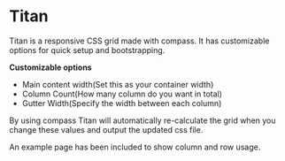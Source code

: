 Titan
=========

Titan is a responsive CSS grid made with compass. It has customizable options for quick setup and bootstrapping.

**Customizable options**

- Main content width(Set this as your container width)
- Column Count(How many column do you want in total)
- Gutter Width(Specify the width between each column)

By using compass Titan will automatically re-calculate the grid when you change these values and output the updated css file.

An example page has been included to show column and row usage.
